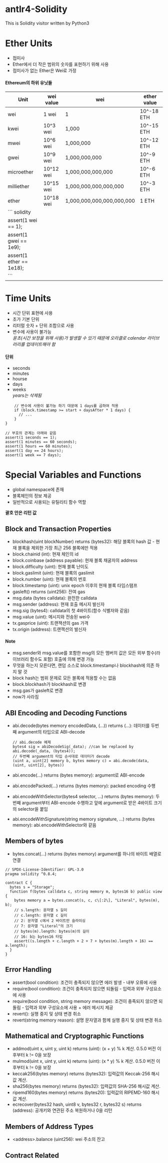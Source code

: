 # antlr4-Solidity
This is Solidity visitor written by Python3

# Ether Units

-   접미사
-   Ether에서 더 작은 범위의 숫자를 표현하기 위해 사용
-   접미사가 없는 Ether은 Wei로 가정

#### Ethereum의 하위 유닛들

| Unit | wei value | wei | ether value |
| --- | --- | --- | --- |
| wei | 1 wei | 1 | 10^-18 ETH |
| kwei | 10^3 wei | 1,000 | 10^-15 ETH |
| mwei | 10^6 wei | 1,000,000 | 10^-12 ETH |
| gwei | 10^9 wei | 1,000,000,000 | 10^-9 ETH |
| microether | 10^12 wei | 1,000,000,000,000 | 10^-6 ETH |
| milliether | 10^15 wei | 1,000,000,000,000,000 | 10^-3 ETH |
| ether | 10^18 wei | 1,000,000,000,000,000,000 | 1 ETH |
| \`\`\` solidity |   |   |   |
| assert(1 wei == 1); |   |   |   |
| assert(1 gwei == 1e9); |   |   |   |
| assert(1 ether == 1e18); |   |   |   |
| \`\`\` |   |   |   |

# Time Units

-   시간 단위 표현에 사용
-   초가 기본 단위
-   리터럴 숫자 + 단위 조합으로 사용
-   변수에 사용이 불가능  
    _윤초(시간 보정을 위해 사용)가 발생할 수 있기 때문에 오라클로 calendar 라이브러리를 업데이트해야 함_

#### 단위

-   seconds
-   minutes
-   hourse
-   days
-   weeks  
    _years는 삭제됨_

```
    // 변수에 사용이 불가능 하기 대문에 1 days를 곱하여 적용
    if (block.timestamp >= start + daysAfter * 1 days) {
      // ...
    }
}
```

```
// 부호의 관계는 아래와 같음
assert(1 seconds == 1);
assert(1 minutes == 60 seconds);
assert(1 hours == 60 minutes);
assert(1 day == 24 hours);
assert(1 week == 7 days);
```

# Special Variables and Functions

-   global namespace에 존재
-   블록체인의 정보 제공
-   일반적으로 사용되는 유틸리티 함수 역할

**괄호 안은 리턴 값**

## Block and Transaction Properties

-   blockhash(uint blockNumber) returns (bytes32): 해당 블록의 hash 값 - 현재 블록을 제외한 가장 최근 256 블록에만 적용
-   block.chainid (int): 현재 체인의 id
-   block.coinbase (address payable): 현재 블록 채굴자의 address
-   block.difficulty (uint): 현재 블록 난이도
-   block.gaslimit (uint): 현재 블록의 gaslimit
-   block.number (uint): 현재 블록의 번호
-   block.timestamp (uint): unix epoch 이후의 현재 블록 타임스탬프
-   gasleft() returns (uint256): 잔여 gas
-   msg.data (bytes calldata): 완전한 calldata
-   msg.sender (address): 현재 호출 메시지 발신자
-   msg.sig (bytes4): calldata의 첫 4바이트(함수 식별자와 같음)
-   msg.value (uint): 메시지와 전송된 wei수
-   tx.gasprice (uint): 트랜잭션의 gas 가격
-   tx.origin (address): 트랜잭션의 발신자

#### Note

-   msg.sender와 msg.value를 포함한 msg의 모든 멤버의 값은 모든 외부 함수(라이브러리 함수도 포함) 호출에 의해 변경 가능
-   무엇을 하는지 모른다면, 랜덤 소스로 block.timestamp나 blockhash에 의존 하지 말 것
-   block hash는 범위 문제로 모든 블록에 적용할 수는 없음
-   block.blockhash가 blockhash로 변경
-   msg.gas가 gasleft로 변경
-   now가 사라짐

## ABI Encoding and Decoding Functions

-   abi.decode(bytes memory encodedData, (...)) returns (...): 데이터를 두번째 argument의 타입으로 ABI-decode
    
    ```
    // abi.decode 예제
    bytes4 sig = abiDecodeSig(_data); //can be replaced by abi.decode(_data, (bytes4));
    // 두번째 argument의 타입 순서대로 데이터가 decode
    (uint a, uint[2] memory b, bytes memory c) = abi.decode(data, (uint, uint[2], bytes))
    ```
    
-   abi.encode(...) returns (bytes memory): argument로 ABI-encode
-   abi.encodePacked(...) returns (bytes memory): packed encoding 수행
-   abi.encodeWithSelector(bytes4 selector, ...) returns (bytes memory): 두번째 argument부터 ABI-encode 수행하고 앞에 argument로 받은 4바이트 크기의 selector을 붙임
-   abi.encodeWithSignature(string memory signature, ...) returns (bytes memory): abi.encodeWithSelector와 같음

## Members of bytes

-   bytes.concat(...) returns (bytes memory) argument를 하나의 바이트 배열로 연결
    
``` solidity
// SPDX-License-Identifier: GPL-3.0
pragma solidity ^0.8.4;

contract C {  
  bytes s = "Storage";  
  function f(bytes calldata c, string memory m, bytes16 b) public view {  
    bytes memory a = bytes.concat(s, c, c\[:2\], "Literal", bytes(m), b);  
    // s.length: 문자열 s 길이  
    // c.length: 문자열 c 길이  
    // 2: 문자열 c에서 2 바이트만 슬라이싱  
    // 7: 문자열 "Literal"의 크기  
    // bytes(m).length: bytes(m)의 길이  
    // 16: b는 bytes16 타입  
    assert((s.length + c.length + 2 + 7 + bytes(m).length + 16) == a.length);  
  }  
}

```

## Error Handling
* assert(bool condition): 조건이 충족되지 않으면 에러 발생 - 내부 오류에 사용
* require(bool condition): 조건이 충족되지 않으면 되돌림 - 입력과 외부 구성요소에 사용
* require(bool condition, string memory message): 조건이 충족되지 않으면 되돌림 - 입력과 외부 구성요소에 사용 + 에러 메시지 제공
* revert(): 실행 중지 및 상태 변경 취소
* revert(string memory reason): 설명 문자열과 함께 실행 중지 및 상태 변경 취소

## Mathematical and Cryptographic Functions
* addmod(uint x, uint y, uint k) returns (uint): (x + y) % k 계산. 0.5.0 버전 이후부터 k != 0을 보장
* mulmod(uint x, uint y, uint k) returns (uint): (x * y) % k 계산. 0.5.0 버전 이후부터 k != 0을 보장
* keccak256(bytes memory) returns (bytes32): 입력값의 Keccak-256 해시값 계산.
* sha256(bytes memory) returns (bytes32): 입력값의 SHA-256 해시값 계산.
* ripemd160(bytes memory) returns (bytes20): 입력값의 RIPEMD-160 해시값 계산.
* ecrecover(bytes32 hash, uint8 v, bytes32 r, bytes32 s) returns (address): 공개키와 연관된 주소 복원하거나 0을 리턴

## Members of Address Types
* \<address\>.balance (uint256): wei 주소의 잔고

## Contract Related

